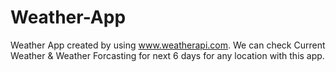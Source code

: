 # Weather-App
Weather App created by using www.weatherapi.com.
We can check Current Weather & Weather Forcasting for next 6 days for any location with this app.
